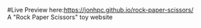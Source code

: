 #Live Preview here:https://jonhpc.github.io/rock-paper-scissors/
<br>
A "Rock Paper Scissors" toy website
